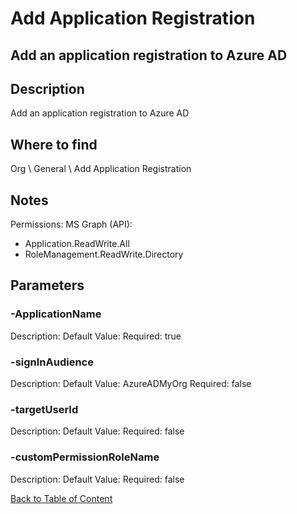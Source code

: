# Add Application Registration

## Add an application registration to Azure AD

## Description
Add an application registration to Azure AD

## Where to find
Org \ General \ Add Application Registration

## Notes
Permissions: 
MS Graph (API):
- Application.ReadWrite.All
- RoleManagement.ReadWrite.Directory

## Parameters
### -ApplicationName
Description: 
Default Value: 
Required: true

### -signInAudience
Description: 
Default Value: AzureADMyOrg
Required: false

### -targetUserId
Description: 
Default Value: 
Required: false

### -customPermissionRoleName
Description: 
Default Value: 
Required: false


[Back to Table of Content](../../../README.md)

